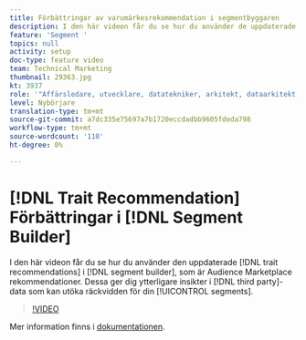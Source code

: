 ```yaml
---
title: Förbättringar av varumärkesrekommendation i segmentbyggaren
description: I den här videon får du se hur du använder de uppdaterade trait-rekommendationerna i segmentbyggaren, som är Audience Marketplace-rekommendationer. Dessa ger er ytterligare insikter i data från tredje part som kan utöka era segments räckvidd.
feature: 'Segment '
topics: null
activity: setup
doc-type: feature video
team: Technical Marketing
thumbnail: 29363.jpg
kt: 3937
role: '"Affärsledare, utvecklare, datatekniker, arkitekt, dataarkitekt, administratör, ledare"'
level: Nybörjare
translation-type: tm+mt
source-git-commit: a7dc335e75697a7b1720eccdadbb9605fdeda798
workflow-type: tm+mt
source-wordcount: '110'
ht-degree: 0%

---
```



# [!DNL Trait Recommendation] Förbättringar i  [!DNL Segment Builder]

I den här videon får du se hur du använder den uppdaterade [!DNL trait recommendations] i [!DNL segment builder], som är Audience Marketplace rekommendationer. Dessa ger dig ytterligare insikter i [!DNL third party]-data som kan utöka räckvidden för din [!UICONTROL segments].

>[!VIDEO](https://video.tv.adobe.com/v/29363/?quality=12)

Mer information finns i [dokumentationen](https://docs.adobe.com/help/en/audience-manager/user-guide/features/segments/trait-recommendations.html).
